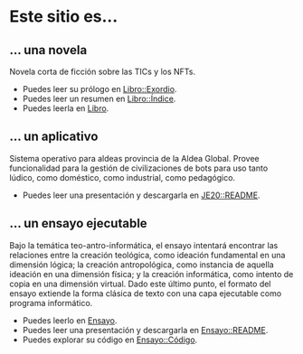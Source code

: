 # Este sitio es...

## ... una novela
Novela corta de ficción sobre las TICs y los NFTs.

- Puedes leer su prólogo en [Libro::Exordio](./exordio.md).
- Puedes leer un resumen en [Libro::Índice](./indice.md).
- Puedes leerla en [Libro](./diario.md).

## ... un aplicativo
Sistema operativo para aldeas provincia de la Aldea Global. Provee funcionalidad para la gestión de civilizaciones de bots para uso tanto lúdico, como doméstico, como industrial, como pedagógico.

- Puedes leer una presentación y descargarla en [JE20::README](./README.md).

## ... un ensayo ejecutable 
Bajo la temática teo-antro-informática, el ensayo intentará encontrar las relaciones entre la creación teológica, como ideación fundamental en una dimensión lógica; la creación antropológica, como instancia de aquella ideación en una dimensión física; y la creación informática, como intento de copia en una dimensión virtual. Dado este último punto, el formato del ensayo extiende la forma clásica de texto con una capa ejecutable como programa informático.

- Puedes leerlo en [Ensayo](./kernel/dist/web/index.html).
- Puedes leer una presentación y descargarla en [Ensayo::README](./kernel/README.md).
- Puedes explorar su código en [Ensayo::Código](./kernel/src/web/trinity).
